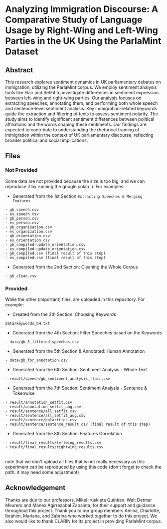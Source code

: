 # Analyzing Immigration Discourse: A Comparative Study of Language Usage by Right-Wing and Left-Wing Parties in the UK Using the ParlaMint Dataset

## Abstract
This research explores sentiment dynamics in UK parliamentary debates on immigration, utilizing the ParlaMint corpus. We employ sentiment analysis tools like Flair and SetFit to investigate differences in sentiment expression between left-wing and right-wing parties. Our analysis focuses on extracting speeches, annotating them, and performing both whole speech and sentence-level sentiment analysis. Key immigration-related keywords guide the extraction and filtering of texts to assess sentiment polarity. The study aims to identify significant sentiment differences between political affiliations and the words shaping these sentiments. Our findings are expected to contribute to understanding the rhetorical framing of immigration within the context of UK parliamentary discourse, reflecting broader political and social implications.

## Files
### Not Provided
Some data are not provided because the size is too big, and we can reproduce it by running the google colab :). For examples:

* Generated from the 1st Section `Extracting Speeches & Merging Features`
```
- gb_speech.csv
- es_speech.csv
- gb_person.csv
- es_person.csv
- gb_organization.csv
- es_organization.csv
- gb_orientation.csv
- es_orientation.csv
- gb_compiled-update_orientation.csv
- es_compiled-update_orientation.csv
- gb_compiled.csv (final result of this step)
- es_compiled.csv (final result of this step)
```

* Generated from the 2nd Section: Cleaning the Whole Corpus
```
- gb_clean.csv
```

### Provided
While the other (important) files, are uploaded in this repository. For example:

* Created from the 3th Section: Choosing Keywords
```
data/keywords_DH.txt
```

* Generated from the 4th Section: Filter Speeches based on the Keywords
```
- data/gb_5_filtered_speeches.csv
```

* Generated from the 5th Section & Annotated: Human Annotation
```
- data/gb_for_annotation.csv
```

* Generated from the 6th Section: Sentiment Analysis - Whole Text
```
- result/speech/gb_sentiment_analysis_flair.csv
```

* Generated from the 7th Section: Sentiment Analysis - Sentence & Tokenwise
```
- result/annotation_setfit.csv
- result/annotation_setfit_aug.csv
- result/sentence/all_setfit.csv
- result/sentence/all_setfit_aug.csv
- result/sentence/polarities.csv
- result/sentence/sentence_result.csv (final result of this step)
```

* Generated from the 8th Section: Features Correlation
```
- result/final_results/leftwing_results.csv
- result/final_results/rightwing_results.csv
```

<br>
note that we don't upload all files that is not really necessary as this experiment can be reproduced by using this code (don't forget to check the path. it may need some adjustment)

## Acknowledgement
Thanks are due to our professors, Mikel Iruskieta Quintian, Walt Detmar Meurers and Manex Agirrezabal Zabaleta, for their support and guidance throughout this project. Thank you to our group members Amina, Charlotte, Ibrahim, Mariana, and Zabrina who worked together to do this project. We also would like to thank CLARIN for its project in providing ParlaMint corpus.
